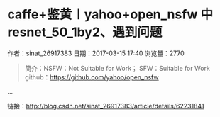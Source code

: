 # caffe+鉴黄︱yahoo+open_nsfw 中resnet_50_1by2、遇到问题
作者：sinat_26917383
日期：2017-03-15 17:40
浏览量：2770
> 简介：NSFW：Not Suitable for Work； SFW：Suitable for Work 
  github：https://github.com/yahoo/open_nsfw 
   
...

 链接：http://blog.csdn.net/sinat_26917383/article/details/62231841
